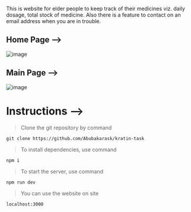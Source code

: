 This is website for elder people to keep track of their medicines viz. daily dosage, total stock of medicine.
Also there is a feature to contact on an email address when you are in trouble.


## Home Page -->
![image](https://user-images.githubusercontent.com/57427399/206902133-86734d02-8d29-4aff-a507-6cad3c988705.png)

## Main Page --> 
![image](https://user-images.githubusercontent.com/57427399/206902403-e92acef4-744e-4284-a36a-c02f4fb6c09e.png)

# Instructions -->
> Clone the git repository by command

```git clone https://github.com/Abubakarask/kratin-task```

> To install dependencies, use command

```npm i```

> To start the server, use command

```npm run dev```

> You can use the website on site 

```localhost:3000```

